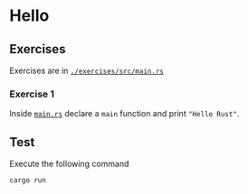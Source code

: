 # Hello

## Exercises

Exercises are in [`./exercises/src/main.rs`](./exercises/src/main.rs)

### Exercise 1

Inside [`main.rs`](./src/main.rs) declare a `main` function and print `"Hello Rust"`.

## Test

Execute the following command

```shell
cargo run
```
